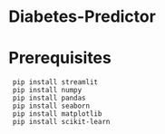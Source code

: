 # Diabetes-Predictor
# Prerequisites
     pip install streamlit
     pip install numpy
     pip install pandas
     pip install seaborn
     pip install matplotlib
     pip install scikit-learn
